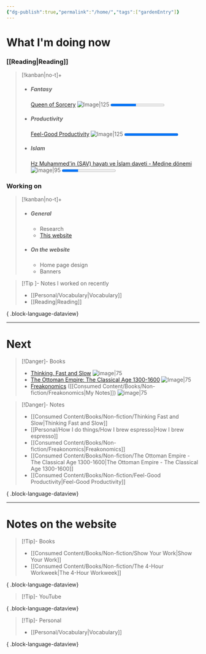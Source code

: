```yaml
---
{"dg-publish":true,"permalink":"/home/","tags":["gardenEntry"]}
---
```


# What I'm doing now
### [[Reading\|Reading]]
> [!kanban|no-t]+ 
> - ##### Fantasy
> 	[Queen of Sorcery](https://www.goodreads.com/book/show/587582.Queen_of_Sorcery)
> 	![Image|125](https://m.media-amazon.com/images/I/71BI-HVZv3L._AC_UF1000,1000_QL80_.jpg)
> 	<progress max=326 value=155> </progress>
> - ##### Productivity
>	[Feel-Good Productivity](https://www.goodreads.com/book/show/142402923-feel-good-productivity?ac=1&from_search=true&qid=42b4KtHhOp&rank=1)
>	![Image|125](https://images-na.ssl-images-amazon.com/images/S/compressed.photo.goodreads.com/books/1689695229i/142402923.jpg)
> 	<progress max=262 value=262> </progress>
> - ##### Islam
> 	[Hz Muhammed'in (SAV) hayatı ve İslam daveti - Medine dönemi](https://www.kitapyurdu.com/kitap/mekke-ve-medine-donemi-2-cilt-hz-muhammedin-sav-hayati-ve-islam-daveti/76607.html&manufacturer_id=6934)
> 	![image|95](https://cdn1.dokuzsoft.com/u/kitapburada/img/b/h/z/hz-muhammedin-hayati-ve-islam-daveti-cilt-296da8ef02a4111c512c48079a308318f.jpg)
> 	<progress max=500 value=150> </progress>

### Working on
> [!kanban|no-t]+
> - ##### General
> 	- Research
> 	- [This website](https://emrey.vercel.app/)
> 
> - ##### On the website
> 	- Home page design
> 	- Banners

> [!Tip ]- Notes I worked on recently
>  - [[Personal/Vocabulary\|Vocabulary]]
> - [[Reading\|Reading]]
> 
{ .block-language-dataview}

---
# Next

> [!Danger]- Books
> - [Thinking, Fast and Slow](https://www.goodreads.com/book/show/11468377-thinking-fast-and-slow)
> 	![image|75](https://images-na.ssl-images-amazon.com/images/S/compressed.photo.goodreads.com/books/1317793965i/11468377.jpg)
> - [The Ottoman Empire: The Classical Age 1300-1600](https://www.goodreads.com/book/show/751881.The_Ottoman_Empire) 
> 	![Image|75](https://images-na.ssl-images-amazon.com/images/S/compressed.photo.goodreads.com/books/1328849796i/751881.jpg)
> - [Freakonomics](https://www.goodreads.com/book/show/1202.Freakonomics) ([[Consumed Content/Books/Non-fiction/Freakonomics\|My Notes]])
> 	![image|75](https://images-na.ssl-images-amazon.com/images/S/compressed.photo.goodreads.com/books/1550917827i/1202.jpg)

> [!Danger]- Notes
>  - [[Consumed Content/Books/Non-fiction/Thinking Fast and Slow\|Thinking Fast and Slow]]
> - [[Personal/How I do things/How I brew espresso\|How I brew espresso]]
> - [[Consumed Content/Books/Non-fiction/Freakonomics\|Freakonomics]]
> - [[Consumed Content/Books/Non-fiction/The Ottoman Empire - The Classical Age 1300-1600\|The Ottoman Empire - The Classical Age 1300-1600]]
> - [[Consumed Content/Books/Non-fiction/Feel-Good Productivity\|Feel-Good Productivity]]
> 
{ .block-language-dataview}

---
# Notes on the website
> [!Tip]- Books
>  - [[Consumed Content/Books/Non-fiction/Show Your Work\|Show Your Work]]
> - [[Consumed Content/Books/Non-fiction/The 4-Hour Workweek\|The 4-Hour Workweek]]
> 
{ .block-language-dataview}

> [!Tip]- YouTube
>  
{ .block-language-dataview}

> [!Tip]- Personal
>  - [[Personal/Vocabulary\|Vocabulary]]
> 
{ .block-language-dataview}

